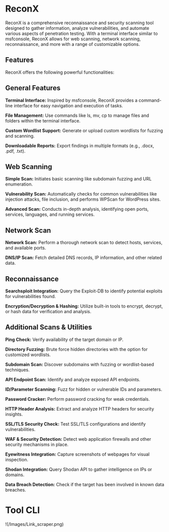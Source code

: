 # ReconX

ReconX is a comprehensive reconnaissance and security scanning tool designed to gather information, analyze vulnerabilities, and automate various aspects of penetration testing. With a terminal interface similar to msfconsole, ReconX allows for web scanning, network scanning, reconnaissance, and more with a range of customizable options.

## Features
ReconX offers the following powerful functionalities:

## General Features

**Terminal Interface:** Inspired by msfconsole, ReconX provides a command-line interface for easy navigation and execution of tasks.

**File Management:** Use commands like ls, mv, cp to manage files and folders within the terminal interface.

**Custom Wordlist Support:** Generate or upload custom wordlists for fuzzing and scanning.

**Downloadable Reports:** Export findings in multiple formats (e.g., .docx, .pdf, .txt).

## Web Scanning

**Simple Scan:** Initiates basic scanning like subdomain fuzzing and URL enumeration.

**Vulnerability Scan:** Automatically checks for common vulnerabilities like injection attacks, file inclusion, and performs WPScan for WordPress sites.

**Advanced Scan:** Conducts in-depth analysis, identifying open ports, services, languages, and running services.

## Network Scan

**Network Scan:** Perform a thorough network scan to detect hosts, services, and available ports.

**DNS/IP Scan:** Fetch detailed DNS records, IP information, and other related data.

## Reconnaissance

**Searchsploit Integration:** Query the Exploit-DB to identify potential exploits for vulnerabilities found.

**Encryption/Decryption & Hashing:** Utilize built-in tools to encrypt, decrypt, or hash data for verification and analysis.

## Additional Scans & Utilities

**Ping Check:** Verify availability of the target domain or IP.

**Directory Fuzzing:** Brute force hidden directories with the option for customized wordlists.

**Subdomain Scan:** Discover subdomains with fuzzing or wordlist-based techniques.

**API Endpoint Scan:** Identify and analyze exposed API endpoints.

**ID/Parameter Scanning:** Fuzz for hidden or vulnerable IDs and parameters.

**Password Cracker:** Perform password cracking for weak credentials.

**HTTP Header Analysis:** Extract and analyze HTTP headers for security insights.

**SSL/TLS Security Check:** Test SSL/TLS configurations and identify vulnerabilities.

**WAF & Security Detection:** Detect web application firewalls and other security mechanisms in place.

**Eyewitness Integration:** Capture screenshots of webpages for visual inspection.

**Shodan Integration:** Query Shodan API to gather intelligence on IPs or domains.

**Data Breach Detection:** Check if the target has been involved in known data breaches.

# Tool CLI

!(/Images/Link_scraper.png)

